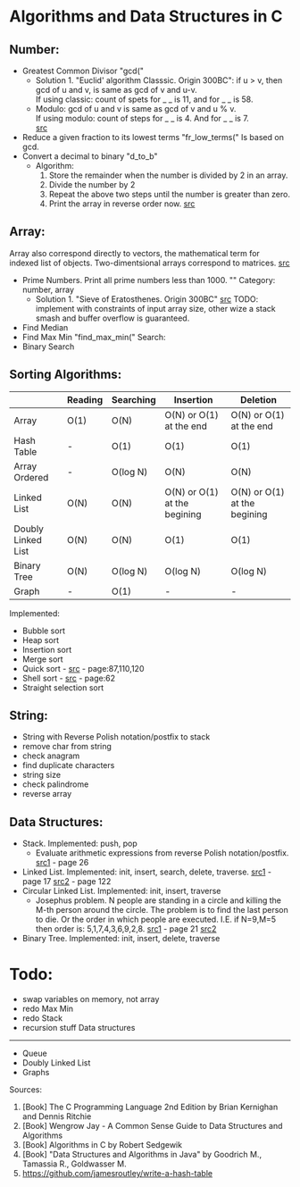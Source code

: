 # Algorithms and Data Structures in C
## Number:
* Greatest Common Divisor "gcd(" 
  - Solution 1. "Euclid' algorithm Classsic. Origin 300BC": if u > v, then gcd of u and v, is same as gcd of v and u-v.  
If using classic: count of spets for _ _ is 11, and for _ _ is 58.  
  - Modulo: gcd of u and v is same as gcd of v and u % v.  
If using modulo: count of steps for _ _ is 4. And for _ _ is 7.  
[src](#b-alg-c-segw)  
* Reduce a given fraction to its lowest terms "fr_low_terms("
Is based on gcd.
* Convert a decimal to binary "d_to_b"
  - Algorithm:
    1. Store the remainder when the number is divided by 2 in an array.
    2. Divide the number by 2
    3. Repeat the above two steps until the number is greater than zero.
    4. Print the array in reverse order now.
    [src](https://www.geeksforgeeks.org/program-decimal-binary-conversion/)

## Array:
Array also correspond directly to vectors, the mathematical term for indexed list of objects. 
Two-dimentsional arrays correspond to matrices. [src](#b-alg-c-segw)
* Prime Numbers. Print all prime numbers less than 1000. "" Category: number, array   
  - Solution 1. "Sieve of Eratosthenes. Origin 300BC" [src](#b-alg-c-segw) TODO: implement with constraints of input array size, other wize a stack smash and buffer overflow is guaranteed.
* Find Median
* Find Max Min "find_max_min("
Search:
* Binary Search

## Sorting Algorithms:
||Reading|Searching|Insertion|Deletion|
|--|--|--|--|--|
|Array|O(1)|O(N)|O(N) or O(1) at the end|O(N) or O(1) at the end|
|Hash Table|-|O(1)|O(1)|O(1)|
|Array Ordered|-|O(log N)|O(N)|O(N)|
|Linked List|O(N)|O(N)|O(N) or O(1) at the begining|O(N) or O(1) at the begining|
|Doubly Linked List|O(N)|O(N)|O(1)|O(1)|
|Binary Tree|O(N)|O(log N)|O(log N)|O(log N)|
|Graph|-|O(1)|-|-|

Implemented:
* Bubble sort
* Heap sort
* Insertion sort
* Merge sort
* Quick sort - [src](#b-kr) - page:87,110,120
* Shell sort - [src](#b-kr) - page:62
* Straight selection sort

## String:
* String with Reverse Polish notation/postfix to stack
* remove char from string
* check anagram
* find duplicate characters
* string size
* check palindrome
* reverse array

## Data Structures:
* Stack. Implemented: push, pop
  - Evaluate arithmetic expressions from reverse Polish notation/postfix. [src1](#b-alg-c-segw) - page 26
* Linked List. Implemented: init, insert, search, delete, traverse. [src1](#b-alg-c-segw) - page 17 [src2](#alg-java-gtg) - page 122
* Circular Linked List.  Implemented: init, insert, traverse
  - Josephus problem. N people are standing in a circle and killing the M-th person around the circle. The problem is to find the last person to die. Or the order in which people are executed. I.E. if N=9,M=5 then order is: 5,1,7,4,3,6,9,2,8. [src1](#b-alg-c-segw) - page 21 [src2](https://en.wikipedia.org/wiki/Josephus_problem)  
* Binary Tree. Implemented: init, insert, delete, traverse

# Todo:
* swap variables on memory, not array
* redo Max Min
* redo Stack
* recursion stuff
Data structures
---
* Queue
* Doubly Linked List
* Graphs

Sources:
1. <a name="b-kr"></a>[Book] The C Programming Language 2nd Edition by Brian Kernighan and Dennis Ritchie
2. [Book] Wengrow Jay - A Common Sense Guide to Data Structures and Algorithms
3. <a name="b-alg-c-segw"></a>[Book] Algorithms in C by Robert Sedgewik
4. <a name="alg-java-gtg"></a> [Book] "Data Structures and Algorithms in Java" by Goodrich M., Tamassia R., Goldwasser M.
5. https://github.com/jamesroutley/write-a-hash-table

